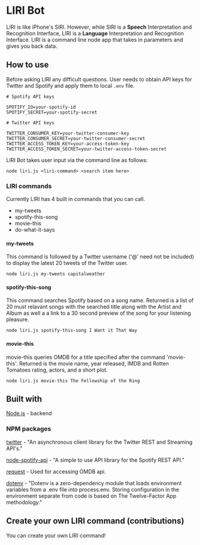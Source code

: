 # LIRI Bot
LIRI is like iPhone's SIRI. However, while SIRI is a **Speech** Interpretation and Recognition Interface, LIRI is a **Language** Interpretation and Recognition Interface. LIRI is a command line node app that takes in parameters and gives you back data.

## How to use
Before asking LIRI any difficult questions. User needs to obtain API keys for Twitter and Spotify and apply them to local `.env` file.
```
# Spotify API keys

SPOTIFY_ID=your-spotify-id
SPOTIFY_SECRET=your-spotify-secret

# Twitter API keys

TWITTER_CONSUMER_KEY=your-twitter-consumer-key
TWITTER_CONSUMER_SECRET=your-twitter-consumer-secret
TWITTER_ACCESS_TOKEN_KEY=your-access-token-key
TWITTER_ACCESS_TOKEN_SECRET=your-twitter-access-token-secret
```
LIRI Bot takes user input via the command line as follows:
```
node liri.js <liri-command> <search item here>
```
### LIRI commands
Currently LIRI has 4 built in commands that you can call.
* my-tweets
* spotify-this-song
* movie-this
* do-what-it-says
#### my-tweets
This command is followed by a Twitter username ('@' need not be included) to display the latest 20 tweets of the Twitter user.
```
node liri.js my-tweets capitalweather
```
#### spotify-this-song
This command searches Spotify based on a song name. Returned is a list of 20 must relavant songs with the searched title along with the Artist and Album as well a a link to a 30 second preview of the song for your listening pleasure.
```
node liri.js spotify-this-song I Want it That Way
```
#### movie-this
movie-this queries OMDB for a title specified after the command 'movie-this'. Returned is the movie name, year released, IMDB and Rotten Tomatoes rating, actors, and a short plot.
```
node liri.js movie-this The Fellowship of the Ring
```

## Built with
[Node.js](https://nodejs.org/en/docs/) - backend

### NPM packages
[twitter](https://www.npmjs.com/package/twitter) - "An asynchronous client library for the Twitter REST and Streaming API's."

[node-spotify-api](https://www.npmjs.com/package/node-spotify-api) - "A simple to use API library for the Spotify REST API."

[request](https://www.npmjs.com/package/request) - Used for accessing OMDB api.

[dotenv](https://www.npmjs.com/package/dotenv) - "Dotenv is a zero-dependency module that loads environment variables from a .env file into process.env. Storing configuration in the environment separate from code is based on The Twelve-Factor App methodology."


## Create your own LIRI command (contributions)
You can create your own LIRI command!
